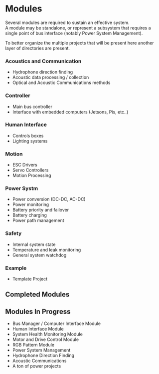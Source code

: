 # Modules
Several modules are required to sustain an effective system.  
A module may be standalone, or represent a subsystem that requires a single point of bus interface (notably Power System Management).
  
To better organize the multiple projects that will be present here another layer of directories are present.
### Acoustics and Communication
- Hydrophone direction finding
- Acoustic data processing / collection
- Optical and Acoustic Communications methods
### Controller
- Main bus controller
- Interface with embedded computers (Jetsons, Pis, etc..)
### Human Interface
- Controls boxes
- Lighting systems
### Motion
- ESC Drivers
- Servo Controllers
- Motion Processing
### Power Systm
- Power conversion (DC-DC, AC-DC)
- Power monitoring
- Battery priority and failover
- Battery charging
- Power path management
### Safety
- Internal system state
- Temperature and leak monitoring
- General system watchdog
### Example
- Template Project

## Completed Modules
  
## Modules In Progress
- Bus Manager / Computer Interface Module
- Human Interface Module
- System Health Monitoring Module
- Motor and Drive Control Module
- RGB Pattern Module
- Power System Management
- Hydrophone Direction Finding
- Acoustic Communications
- A ton of power projects